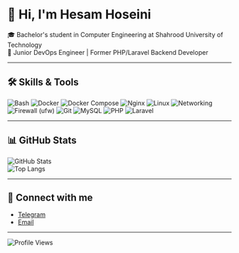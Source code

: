 # 👋 Hi, I'm Hesam Hoseini

🎓 Bachelor's student in Computer Engineering at Shahrood University of Technology  
🚀 Junior DevOps Engineer | Former PHP/Laravel Backend Developer  

---

## 🛠️ Skills & Tools
![Bash](https://img.shields.io/badge/Bash-4EAA25?style=for-the-badge&logo=gnu-bash&logoColor=white)
![Docker](https://img.shields.io/badge/Docker-2496ED?style=for-the-badge&logo=docker&logoColor=white)
![Docker Compose](https://img.shields.io/badge/Docker_Compose-2496ED?style=for-the-badge&logo=docker&logoColor=white)
![Nginx](https://img.shields.io/badge/Nginx-009639?style=for-the-badge&logo=nginx&logoColor=white)
![Linux](https://img.shields.io/badge/Linux-FCC624?style=for-the-badge&logo=linux&logoColor=black)
![Networking](https://img.shields.io/badge/Networking-0078D7?style=for-the-badge&logo=internet-explorer&logoColor=white)
![Firewall (ufw)](https://img.shields.io/badge/Firewall-UFW-blue?style=for-the-badge&logo=security&logoColor=white)
![Git](https://img.shields.io/badge/Git-F05032?style=for-the-badge&logo=git&logoColor=white)
![MySQL](https://img.shields.io/badge/MySQL-4479A1?style=for-the-badge&logo=mysql&logoColor=white)
![PHP](https://img.shields.io/badge/PHP-777BB4?style=for-the-badge&logo=php&logoColor=white)
![Laravel](https://img.shields.io/badge/Laravel-FF2D20?style=for-the-badge&logo=laravel&logoColor=white)

---

## 📊 GitHub Stats
![GitHub Stats](https://github-readme-stats.vercel.app/api?username=itsHesamHoseini&show_icons=true&theme=radical)  
![Top Langs](https://github-readme-stats.vercel.app/api/top-langs/?username=itsHesamHoseini&layout=compact&theme=radical)

---

## 🔗 Connect with me
- [Telegram](https://t.me/its_hesamhoseini)  
- [Email](mailto:itshesamhoseini@gmail.com)

---

![Profile Views](https://komarev.com/ghpvc/?username=itsHesamHoseini&color=blue&style=flat)
